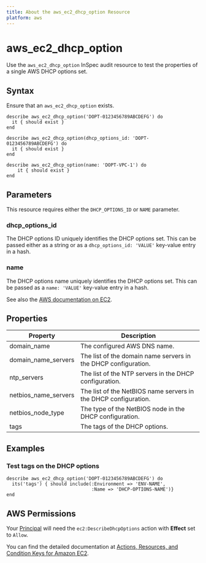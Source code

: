 ```yaml
---
title: About the aws_ec2_dhcp_option Resource
platform: aws
---
```


# aws_ec2_dhcp_option

Use the `aws_ec2_dhcp_option` InSpec audit resource to test the properties of a single AWS DHCP options set.

## Syntax

Ensure that an `aws_ec2_dhcp_option` exists.

    describe aws_ec2_dhcp_option('DOPT-0123456789ABCDEFG') do
      it { should exist }
    end

    describe aws_ec2_dhcp_option(dhcp_options_id: 'DOPT-0123456789ABCDEFG') do
      it { should exist }
    end

    describe aws_ec2_dhcp_option(name: 'DOPT-VPC-1') do
        it { should exist }
    end

## Parameters

This resource requires either the `DHCP_OPTIONS_ID` or `NAME` parameter.

### dhcp_options_id

The DHCP options ID uniquely identifies the DHCP options set.
This can be passed either as a string or as a `dhcp_options_id: 'VALUE'` key-value entry in a hash.

### name

The DHCP options name uniquely identifies the DHCP options set.
This can be passed as a `name: 'VALUE'` key-value entry in a hash.

See also the [AWS documentation on EC2](https://docs.aws.amazon.com/AWSEC2/latest/APIReference/API_DescribeDhcpOptions.html).

## Properties

| Property  | Description |
| ---       | --- |
| domain_name           | The configured AWS DNS name. |
| domain_name_servers   | The list of the domain name servers in the DHCP configuration. |
| ntp_servers           | The list of the NTP servers in the DHCP configuration. |
| netbios_name_servers  | The list of the NetBIOS name servers in the DHCP configuration. |
| netbios_node_type     | The type of the NetBIOS node in the DHCP configuration. |
| tags                  | The tags of the DHCP options. |


## Examples
### Test tags on the DHCP options

    describe aws_ec2_dhcp_option('DOPT-0123456789ABCDEFG') do
      its('tags') { should include(:Environment => 'ENV-NAME',
                                   :Name => 'DHCP-OPTIONS-NAME')}
    end

## AWS Permissions

Your [Principal](https://docs.aws.amazon.com/IAM/latest/UserGuide/intro-structure.html#intro-structure-principal) will need the `ec2:DescribeDhcpOptions` action with **Effect** set to `Allow`.

You can find the detailed documentation at [Actions, Resources, and Condition Keys for Amazon EC2](https://docs.aws.amazon.com/IAM/latest/UserGuide/list_amazonec2.html).
